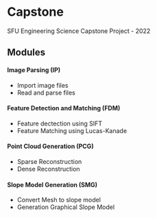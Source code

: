 # Capstone
SFU Engineering Science Capstone Project - 2022

## Modules
#### Image Parsing (IP)
* Import image files
* Read and parse files

#### Feature Detection and Matching (FDM)
* Feature dectection using SIFT
* Feature Matching using Lucas-Kanade

#### Point Cloud Generation (PCG)
* Sparse Reconstruction
* Dense Reconstruction

#### Slope Model Generation (SMG)
* Convert Mesh to slope model
* Generation Graphical Slope Model


